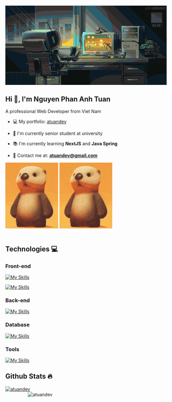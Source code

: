 [![MasterHead](/images/thumbnail.gif)](https://github.com/atuandev)
<h2>Hi 👋, I'm Nguyen Phan Anh Tuan</h2>
<p>A professional Web Developer from Viet Nam</p>

<div>
  <ul>
    <li><p>💻 My portfolio: <a href="https://atuandev-portfolio.vercel.app/" target="_blank">atuandev</a></p></li>
    <li><p>🏫 I'm currently senior student at university</p></li>
    <li><p>📚 I'm currently learning <strong>NextJS</strong> and <strong>Java Spring</strong></p></li>
    <li><p>📧 Contact me at: <a href="mailto:atuandev@gmail.com"><strong>atuandev@gmail.com</strong></a></p></li>
  </ul>
  <img src='/images/otta.gif' alt='Otta' />
  <img src='/images/otta.gif' alt='Otta' />
</div>
<br/>

<h2>Technologies 💻</h2>
<h3>Front-end</h3>
  
[![My Skills](https://skillicons.dev/icons?i=js,ts,react,nextjs)](https://skillicons.dev)

[![My Skills](https://skillicons.dev/icons?i=html,css,sass,tailwind)](https://skillicons.dev)

<h3>Back-end</h3>
  
[![My Skills](https://skillicons.dev/icons?i=spring,nodejs,express,prisma)](https://skillicons.dev)
<h3>Database</h3>
  
[![My Skills](https://skillicons.dev/icons?i=mongo,mysql,postgres)](https://skillicons.dev)
<h3>Tools</h3>
  
[![My Skills](https://skillicons.dev/icons?i=figma,git,vscode,postman,bun,discord,notion)](https://skillicons.dev)

<h2>Github Stats 🔥</h2>
<div>
  <a href="#" title="atuandev">
    <img align="center" width="315" src="https://github-readme-stats.vercel.app/api/top-langs?username=atuandev&title_color=61dafb&text_color=ffffff&icon_color=61dafb&bg_color=20232a&langs_count=8&layout=compact&border_color=61dafb&hide_border=true" alt="atuandev" />
  </a>
  <a href="#" title="atuandev">
    <img align="right" width="434" src="https://github-readme-stats.vercel.app/api?username=atuandev&show_icons=true&theme=react&border_color=61dafb&hide_border=true" alt="atuandev" />
  </a>
</div>
